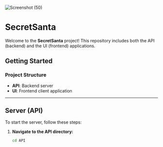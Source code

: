 ![Screenshot (50)](https://github.com/user-attachments/assets/738c0bfd-af65-41b1-ba26-3484ff5e3028)

# SecretSanta

Welcome to the **SecretSanta** project! This repository includes both the API (backend) and the UI (frontend) applications.

## Getting Started

### Project Structure

- **API**: Backend server
- **UI**: Frontend client application

---

## Server (API)

To start the server, follow these steps:

1. **Navigate to the API directory:**

   ```bash
   cd API



